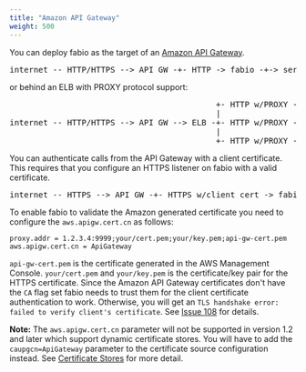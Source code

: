 ```yaml
---
title: "Amazon API Gateway"
weight: 500
---
```


You can deploy fabio as the target of an [Amazon API Gateway](https://aws.amazon.com/api-gateway/).

<pre>
internet -- HTTP/HTTPS --> API GW -+- HTTP -> fabio -+-> service-b (host-b)
</pre>

or behind an ELB with PROXY protocol support:

<pre>
                                           +- HTTP w/PROXY -> fabio -+-> service-a (host-a)
                                           |                         |
internet -- HTTP/HTTPS --> API GW --> ELB -+- HTTP w/PROXY -> fabio -+-> service-b (host-b)
                                           |                         |
                                           +- HTTP w/PROXY -> fabio -+-> service-c (host-c)
</pre>

You can authenticate calls from the API Gateway with a client certificate. This requires that you
configure an HTTPS listener on fabio with a valid certificate.

<pre>
internet -- HTTPS --> API GW -+- HTTPS w/client cert -> fabio -+-> service
</pre>

To enable fabio to validate the Amazon
generated certificate you need to configure the `aws.apigw.cert.cn` as follows:

    proxy.addr = 1.2.3.4:9999;your/cert.pem;your/key.pem;api-gw-cert.pem
    aws.apigw.cert.cn = ApiGateway

`api-gw-cert.pem` is the certificate generated in the AWS Management Console. `your/cert.pem` and `your/key.pem`
is the certificate/key pair for the HTTPS certificate. Since the Amazon API Gateway certificates don't have the `CA` flag set fabio needs to trust them for the client certificate authentication to work. Otherwise, you will get an `TLS handshake error: failed to verify client's certificate`. See [Issue 108](/eBay/fabio/issues/108) for details.

**Note:** The `aws.apigw.cert.cn` parameter will not be supported in version 1.2 and later which support dynamic certificate stores. You will have to add the `caupgcn=ApiGateway` parameter to the certificate source configuration instead. See [Certificate Stores](/feature/certificate-stores/) for more detail.
